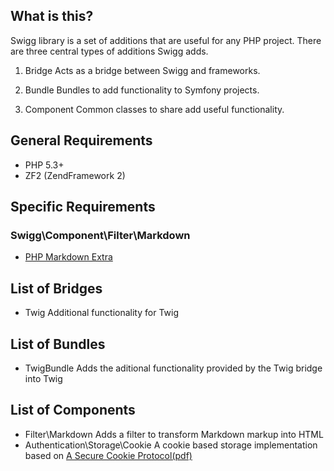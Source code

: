 What is this?
-------------

Swigg library is a set of additions that are useful for any PHP project. There
are three central types of additions Swigg adds.

1. Bridge
	Acts as a bridge between Swigg and frameworks.

2. Bundle
	Bundles to add functionality to Symfony projects.

3. Component
	Common classes to share add useful functionality.


General Requirements
--------------------

* PHP 5.3+
* ZF2 (ZendFramework 2)


Specific Requirements
---------------------

### Swigg\Component\Filter\Markdown
* [PHP Markdown Extra](http://michelf.com/projects/php-markdown/extra/)


List of Bridges
---------------
* Twig
	Additional functionality for Twig


List of Bundles
---------------
* TwigBundle
	Adds the aditional functionality provided by the Twig bridge into Twig


List of Components
------------------
* Filter\Markdown
	Adds a filter to transform Markdown markup into HTML
* Authentication\Storage\Cookie
    A cookie based storage implementation based on [A Secure Cookie Protocol(pdf)](http://www.cse.msu.edu/~alexliu/publications/Cookie/cookie.pdf)